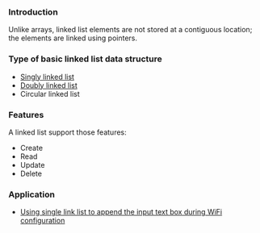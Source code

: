 ### Introduction

Unlike arrays, linked list elements are not stored at a contiguous location; the elements are linked using pointers.

### Type of basic linked list data structure

* [Singly linked list](Singly%20linked%20list)
* [Doubly linked list](Doubly%20linked%20list)
* Circular linked list

### Features

A linked list support those features:

* Create
* Read
* Update
* Delete

### Application

* [Using single link list to append the input text box during WiFi configuration](https://github.com/TranPhucVinh/ESP-IDF/tree/master/Link%20layer/WiFi%20Manager#old-program-version)
